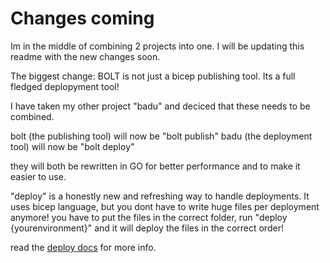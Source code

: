 # Changes coming

Im in the middle of combining 2 projects into one. I will be updating this readme with the new changes soon. 

The biggest change:
BOLT is not just a bicep publishing tool. Its a full fledged deplopyment tool!

I have taken my other project "badu" and deciced that these needs to be combined.

bolt (the publishing tool) will now be "bolt publish"
badu (the deployment tool) will now be "bolt deploy"

they will both be rewritten in GO for better performance and to make it easier to use.

"deploy" is a honestly new and refreshing way to handle deployments. It uses bicep language, but you dont have to write huge files per deployment anymore! you have to put the files in the correct folder, run "deploy {yourenvironment}" and it will deploy the files in the correct order!

read the [deploy docs](./deploy/docs/Basics.md) for more info.